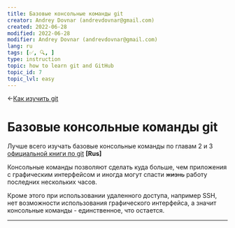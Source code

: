 ```yaml
---
title: Базовые консольные команды git
creator: Andrey Dovnar (andrevdovnar@gmail.com)
created: 2022-06-28
modified: 2022-06-28
modifier: Andrey Dovnar (andrevdovnar@gmail.com)
lang: ru
tags: [✅, 🔍, ]
type: instruction
topic: how to learn git and GitHub
topic_id: 7
topic_lvl: easy
---
```

<-[Как изучить git](http://127.0.0.1:8000/%D0%9A%D0%B0%D0%BA%20%D0%B8%D0%B7%D1%83%D1%87%D0%B8%D1%82%D1%8C%20git/)
# Базовые консольные команды git
Лучше всего изучать базовые консольные команды по главам 2 и 3 [официальной книги по git](https://git-scm.com/book/ru/v2) **[Rus]**

Консольные команды позволяют сделать куда больше, чем приложения с графическим интерфейсом и иногда могут спасти <s>жизнь</s> работу последних нескольких часов.

Кроме этого при использовании удаленного доступа, например SSH, нет возможности использования графического интерфейса, а значит консольные команды - единственное, что остается.

---